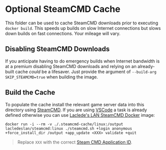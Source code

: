 # Optional SteamCMD Cache

This folder can be used to cache SteamCMD downloads prior to executing `docker build`. This speeds up builds on slow Internet connections but slows down builds on fast connections. Your mileage will vary.

## Disabling SteamCMD Downloads

If you anticipate having to do emergency builds when Internet bandwidth is at a premium disabling SteamCMD downloads and relying on an already-built cache *could* be a lifesaver. Just provide the argument of `--build-arg SKIP_STEAMCMD=true` when building the image.

## Build the Cache

To populate the cache install the relevant game server data into this directory using [SteamCMD](https://developer.valvesoftware.com/wiki/SteamCMD). If you are using [VSCode](https://code.visualstudio.com/) a task is already defined otherwise you can use [Laclede's LAN SteamCMD Docker](https://github.com/LacledesLAN/SteamCMD) image:

```shell
docker run -i --rm -v ./.steamcmd-cache/linux:/output lacledeslan/steamcmd:linux ./steamcmd.sh +login anonymous +force_install_dir /output +app_update <XXX> validate +quit
```

> Replace `XXX` with the correct [Steam CMD Application ID](https://developer.valvesoftware.com/wiki/Dedicated_Servers_List).
